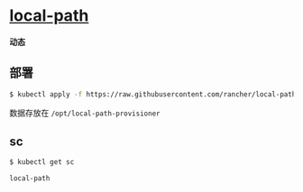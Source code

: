 # [local-path](https://github.com/rancher/local-path-provisioner)

**动态**

## 部署

```bash
$ kubectl apply -f https://raw.githubusercontent.com/rancher/local-path-provisioner/master/deploy/local-path-storage.yaml
```

数据存放在 `/opt/local-path-provisioner`

## sc

```bash
$ kubectl get sc

local-path
```
